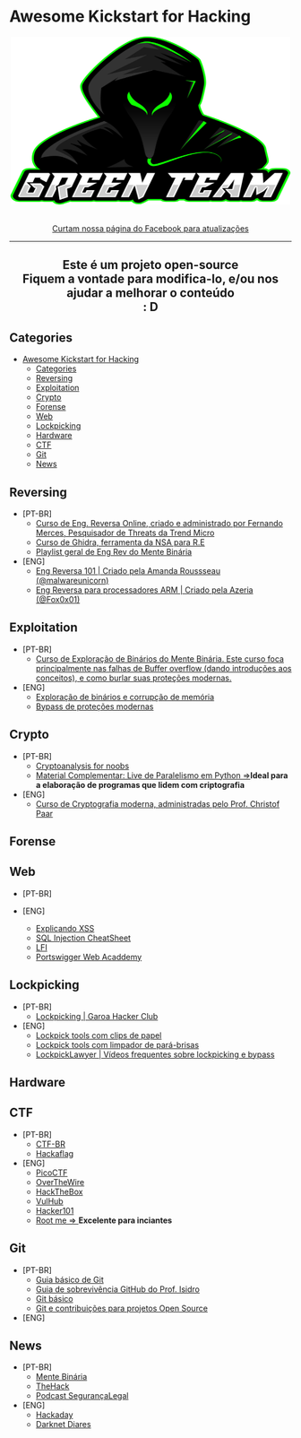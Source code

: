 # Awesome Kickstart for Hacking

<div align="center">
    <img width="500" height="300" src="/media/gt_text_green.svg">
    <br>
    <br>
    <p align="center">
        <a href="https://www.facebook.com/greenteamhc/">Curtam nossa página do Facebook para atualizações</a>
    </p>
    <hr>
</div>
    <h2 align="center"> Este é um projeto open-source<br>Fiquem a vontade para modifica-lo, e/ou nos ajudar a melhorar o conteúdo<br>: D</h2>


## Categories
- [Awesome Kickstart for Hacking](#awesome-kickstart-for-hacking)
  - [Categories](#categories)
  - [Reversing](#reversing)
  - [Exploitation](#exploitation)
  - [Crypto](#crypto)
  - [Forense](#forense)
  - [Web](#web)
  - [Lockpicking](#lockpicking)
  - [Hardware](#hardware)
  - [CTF](#ctf)
  - [Git](#git)
  - [News](#news)

## Reversing
- [PT-BR]
    - [Curso de Eng. Reversa Online, criado e administrado por Fernando Merces, Pesquisador de Threats da Trend Micro](https://www.youtube.com/playlist?list=PLIfZMtpPYFP6zLKlnyAeWY1I85VpyshAA)
    - [Curso de Ghidra, ferramenta da NSA para R.E](https://www.youtube.com/playlist?list=PLIfZMtpPYFP5orPxcOZBn5cLOu7WG8xuF)
    - [Playlist geral de Eng Rev do Mente Binária](https://www.youtube.com/playlist?list=PLIfZMtpPYFP6_YOrfX79YX79I5V6mS0ci)
- [ENG]
  - [Eng Reversa 101 | Criado pela Amanda Roussseau](https://malwareunicorn.org/workshops/re101.html#0) [(@malwareunicorn)](https://twitter.com/malwareunicorn)
  - [Eng Reversa para processadores ARM | Criado pela Azeria](https://azeria-labs.com/writing-arm-assembly-part-1/) [(@Fox0x01)](https://twitter.com/Fox0x01)

## Exploitation
- [PT-BR]
    - [Curso de Exploração de Binários do Mente Binária. Este curso foca principalmente nas falhas de Buffer overflow (dando introduções aos conceitos), e como burlar suas proteções modernas.](https://www.youtube.com/playlist?list=PLIfZMtpPYFP4MaQhy_iR8uM0mJEs7P7s3)
- [ENG]
    - [Exploração de binários e corrupção de memória](https://www.youtube.com/playlist?list=PLhixgUqwRTjxglIswKp9mpkfPNfHkzyeN)
    - [Bypass de proteções modernas](https://www.youtube.com/playlist?list=PLRjyeNR0pcPGeTIhRvIUtaYW5Y_7keQ94)

## Crypto
- [PT-BR]
    - [Cryptoanalysis for noobs](https://medium.com/@Foucan/cryptoanalysis-for-noob-a30ef6a5a0e4)
    - [Material Complementar: Live de Paralelismo em Python =>](https://www.youtube.com/watch?v=FjJ1bClIa-o&list=PLOQgLBuj2-3KU6TnzJQJVfL5aiaOQuZ4o)<b>Ideal para a elaboração de programas que lidem com criptografia</b>
- [ENG]
    - [Curso de Cryptografia moderna, administradas pelo Prof. Christof Paar](https://www.youtube.com/channel/UC1usFRN4LCMcfIV7UjHNuQg/videos)

## Forense

## Web
- [PT-BR]

- [ENG]
    - [Explicando XSS](https://excess-xss.com/)
    - [SQL Injection CheatSheet](https://excess-xss.com/)
    - [LFI](https://www.exploit-db.com/docs/english/40992-web-app-penetration-testing---local-file-inclusion-(lfi).pdf)
    - [Portswigger Web Acaddemy](https://portswigger.net/web-security)

## Lockpicking
- [PT-BR]
    - [Lockpicking | Garoa Hacker Club](https://garoa.net.br/wiki/Lockpick)
- [ENG]
    - [Lockpick tools com clips de papel](https://www.itstactical.com/skillcom/lock-picking/30-second-diy-paperclip-lock-picks/)
    - [Lockpick tools com limpador de pará-brisas](https://www.itstactical.com/skillcom/lock-picking/how-to-make-a-diy-lock-pick-set-from-a-windshield-wiper/)
    - [LockpickLawyer | Vídeos frequentes sobre lockpicking e bypass](https://www.youtube.com/channel/UCm9K6rby98W8JigLoZOh6FQ/featured)
    
## Hardware

## CTF
- [PT-BR]
    - [CTF-BR](https://ctf-br.org/)
    - [Hackaflag](https://hackaflag.com.br/ctf.html)
- [ENG]
    - [PicoCTF](https://picoctf.com/)
    - [OverTheWire](http://overthewire.org/wargames/)
    - [HackTheBox](https://www.hackthebox.eu/)
    - [VulHub](https://www.vulnhub.com/)
    - [Hacker101](https://www.hacker101.com/)
    - [Root me => ](https://www.root-me.org/?lang=en)<b>Excelente para inciantes</b>

## Git
- [PT-BR]
    - [Guia básico de Git](https://rogerdudler.github.io/git-guide/index.pt_BR.html)
    - [Guia de sobrevivência GitHub do Prof. Isidro](http://www.professorisidro.com.br/manual-de-sobrevivencia-do-github/)
    - [Git básico](https://pt.wikiversity.org/wiki/Git_b%C3%A1sico)
    - [Git e contribuições para projetos Open Source](https://www.udemy.com/course/git-e-github/)
- [ENG]
        

## News
- [PT-BR]
    - [Mente Binária](https://www.mentebinaria.com.br/)
    - [TheHack](https://thehack.com.br/)
    - [Podcast SegurançaLegal](https://www.segurancalegal.com/)
- [ENG]
    - [Hackaday](https://hackaday.com/)
    - [Darknet Diares](https://darknetdiaries.com/)
